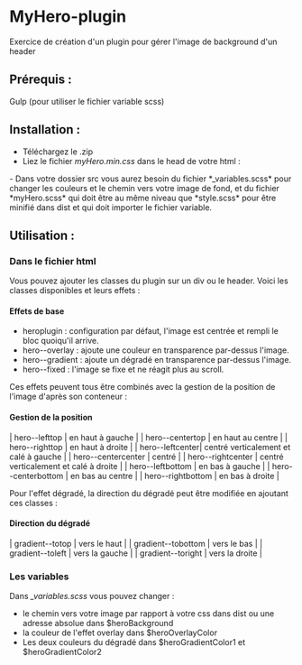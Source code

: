 # MyHero-plugin
Exercice de création d'un plugin pour gérer l'image de background d'un header

## Prérequis :
Gulp (pour utiliser le fichier variable scss)

## Installation :
- Téléchargez le .zip
- Liez le fichier *myHero.min.css* dans le head de votre html :
<link rel="stylesheet" href="css/myHero.min.css">
- Dans votre dossier src vous aurez besoin du fichier *_variables.scss* pour changer les couleurs et le chemin vers votre image de fond, et du fichier *myHero.scss* qui doit être au même niveau que *style.scss* pour être minifié dans dist et qui doit importer le fichier variable.

## Utilisation :

### Dans le fichier html
Vous pouvez ajouter les classes du plugin sur un div ou le header.  Voici les classes disponibles et leurs effets :

#### Effets de base
- heroplugin : configuration par défaut, l'image est centrée et rempli le bloc quoiqu'il arrive.
- hero--overlay : ajoute une couleur en transparence par-dessus l'image.
- hero--gradient : ajoute un dégradé en transparence par-dessus l'image.
- hero--fixed : l'image se fixe et ne réagit plus au scroll.

Ces effets peuvent tous être combinés avec la gestion de la position de l'image d'après son conteneur :

#### Gestion de la position
| hero--lefttop | en haut à gauche | 
| hero--centertop | en haut au centre | 
| hero--righttop | en haut à droite | 
| hero--leftcenter| centré verticalement et calé à gauche | 
| hero--centercenter | centré | 
| hero--rightcenter | centré verticalement et calé à droite | 
| hero--leftbottom | en bas à gauche | 
| hero--centerbottom | en bas au centre | 
| hero--rightbottom | en bas à droite | 

Pour l'effet dégradé, la direction du dégradé peut être modifiée en ajoutant ces classes :

#### Direction du dégradé
| gradient--totop | vers le haut | 
| gradient--tobottom | vers le bas | 
| gradient--toleft | vers la gauche | 
| gradient--toright | vers la droite | 

### Les variables

Dans *_variables.scss* vous pouvez changer :

- le chemin vers votre image par rapport à votre css dans dist ou une adresse absolue dans $heroBackground
- la couleur de l'effet overlay dans $heroOverlayColor
- Les deux couleurs du dégradé dans $heroGradientColor1 et $heroGradientColor2
